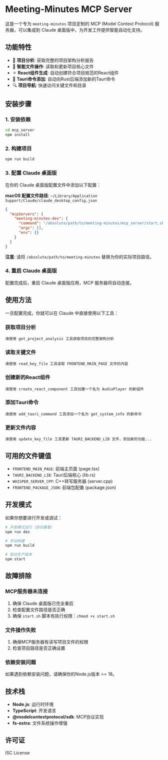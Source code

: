 # Meeting-Minutes MCP Server

这是一个专为 `meeting-minutes` 项目定制的 MCP (Model Context Protocol) 服务器，可以集成到 Claude 桌面版中，为开发工作提供智能自动化支持。

## 功能特性

- 📖 **项目分析**: 获取完整的项目架构分析报告
- 📁 **智能文件操作**: 读取和更新项目核心文件
- ⚛️ **React组件生成**: 自动创建符合项目规范的React组件
- 🦀 **Tauri命令添加**: 自动向Rust后端添加新的Tauri命令
- 🔍 **项目导航**: 快速访问关键文件和目录

## 安装步骤

### 1. 安装依赖

```bash
cd mcp_server
npm install
```

### 2. 构建项目

```bash
npm run build
```

### 3. 配置 Claude 桌面版

在你的 Claude 桌面版配置文件中添加以下配置：

**macOS 配置文件路径**: `~/Library/Application Support/Claude/claude_desktop_config.json`

```json
{
  "mcpServers": {
    "meeting-minutes-dev": {
      "command": "/absolute/path/to/meeting-minutes/mcp_server/start.sh",
      "args": [],
      "env": {}
    }
  }
}
```

**注意**: 请将 `/absolute/path/to/meeting-minutes` 替换为你的实际项目路径。

### 4. 重启 Claude 桌面版

配置完成后，重启 Claude 桌面版应用，MCP 服务器将自动连接。

## 使用方法

一旦配置完成，你就可以在 Claude 中直接使用以下工具：

### 获取项目分析

```
请使用 get_project_analysis 工具获取项目的完整架构分析
```

### 读取关键文件

```
请使用 read_key_file 工具读取 FRONTEND_MAIN_PAGE 文件的内容
```

### 创建新的React组件

```
请使用 create_react_component 工具创建一个名为 AudioPlayer 的新组件
```

### 添加Tauri命令

```
请使用 add_tauri_command 工具添加一个名为 get_system_info 的新命令
```

### 更新文件内容

```
请使用 update_key_file 工具更新 TAURI_BACKEND_LIB 文件，添加新的功能...
```

## 可用的文件键值

- `FRONTEND_MAIN_PAGE`: 前端主页面 (page.tsx)
- `TAURI_BACKEND_LIB`: Tauri后端核心 (lib.rs)
- `WHISPER_SERVER_CPP`: C++转写服务器 (server.cpp)
- `FRONTEND_PACKAGE_JSON`: 前端包配置 (package.json)

## 开发模式

如果你想要进行开发或调试：

```bash
# 开发模式运行（自动重载）
npm run dev

# 手动构建
npm run build

# 启动生产版本
npm start
```

## 故障排除

### MCP服务器未连接

1. 确保 Claude 桌面版已完全重启
2. 检查配置文件路径是否正确
3. 确保 `start.sh` 脚本有执行权限：`chmod +x start.sh`

### 文件操作失败

1. 确保MCP服务器有读写项目文件的权限
2. 检查项目路径是否正确设置

### 依赖安装问题

如果遇到依赖安装问题，请确保你的Node.js版本 >= 18。

## 技术栈

- **Node.js**: 运行时环境
- **TypeScript**: 开发语言
- **@modelcontextprotocol/sdk**: MCP协议实现
- **fs-extra**: 文件系统操作增强

## 许可证

ISC License
